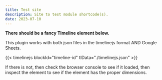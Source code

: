 ```yaml
---
title: Test site
description: Site to test module shortcode(s).
date: 2023-07-10
---
```


__There should be a fancy Timeline element below.__

This plugin works with both json files in the timelinejs format AND Google Sheets.


{{< timelinejs blockId="timeline-id" tlData="./timelinejs.json" >}}

<!-- {{< timelinejs blockId="timeline-id" tlData="https://docs.google.com/spreadsheets/u/1/d/1xuY4upIooEeszZ_lCmeNx24eSFWe0rHe9ZdqH2xqVNk/pubhtml" >}} -->

If there is not, then check the browser console to see if it loaded, then inspect the element to see if the element has the proper dimensions.
